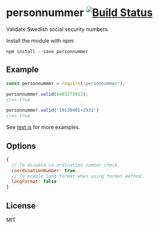 # personnummer [![Build Status](https://github.com/personnummer/js/workflows/build/badge.svg)](https://github.com/personnummer/js/actions)

Validate Swedish social security numbers.

Install the module with npm:

```
npm install --save personnummer
```

## Example

```javascript
const personnummer = require('personnummer');

personnummer.valid(6403273813);
//=> true

personnummer.valid('19130401+2931')
//=> true
```

See [test.js](test.js) for more examples.

## Options

```js
{
  // To disable co-ordination number check.
  coordinationNumber: true,
  // To enable long format when using format method.
  longFormat: false
}
```

## License

MIT

